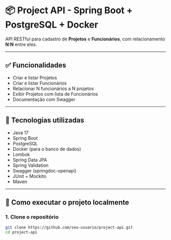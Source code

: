 # 📦 Project API - Spring Boot + PostgreSQL + Docker

API RESTful para cadastro de **Projetos** e **Funcionários**, com relacionamento **N:N** entre eles.

---

## ✅ Funcionalidades

- Criar e listar Projetos
- Criar e listar Funcionários
- Relacionar N funcionários a N projetos
- Exibir Projetos com lista de Funcionários
- Documentação com Swagger

---

## 🧰 Tecnologias utilizadas

- Java 17
- Spring Boot
- PostgreSQL
- Docker (para o banco de dados)
- Lombok
- Spring Data JPA
- Spring Validation
- Swagger (springdoc-openapi)
- JUnit + Mockito
- Maven

---

## 🚀 Como executar o projeto localmente

### 1. Clone o repositório

```bash
git clone https://github.com/seu-usuario/project-api.git
cd project-api



